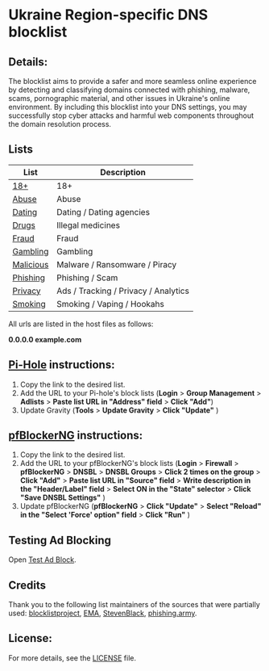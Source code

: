 # Ukraine Region-specific DNS blocklist

## Details:

The blocklist aims to provide a safer and more seamless online experience by detecting and classifying domains connected with phishing, malware, scams, pornographic material, and other issues in Ukraine's online environment. By including this blocklist into your DNS settings, you may successfully stop cyber attacks and harmful web components throughout the domain resolution process.

## Lists

| List                                                                         | Description                          |
| ---------------------------------------------------------------------------- | ------------------------------------ |
| [18+](https://github.com/basilalex/blocklists/blob/main/18+.txt)             | 18+                                  |
| [Abuse](https://github.com/basilalex/blocklists/blob/main/abuse.txt)         | Abuse                                |
| [Dating](https://github.com/basilalex/blocklists/blob/main/dating.txt)       | Dating / Dating agencies             |
| [Drugs](https://github.com/basilalex/blocklists/blob/main/drugs.txt)         | Illegal medicines                    |
| [Fraud](https://github.com/basilalex/blocklists/blob/main/fraud.txt)         | Fraud                                |
| [Gambling](https://github.com/basilalex/blocklists/blob/main/gambling.txt)   | Gambling                             |
| [Malicious](https://github.com/basilalex/blocklists/blob/main/malicious.txt) | Malware / Ransomware / Piracy        |
| [Phishing](https://github.com/basilalex/blocklists/blob/main/phishing.txt)   | Phishing / Scam                      |
| [Privacy](https://github.com/basilalex/blocklists/blob/main/privacy.txt)     | Ads / Tracking / Privacy / Analytics |
| [Smoking](https://github.com/basilalex/blocklists/blob/main/smoking.txt)     | Smoking / Vaping / Hookahs           |

All urls are listed in the host files as follows:

**0.0.0.0 example.com**

## <a href="https://pi-hole.net" target="_blank">Pi-Hole</a> instructions:

1. Copy the link to the desired list.
2. Add the URL to your Pi-hole's block lists (**Login** > **Group Management** > **Adlists** > **Paste list URL in "Address" field** > **Click "Add"**)
3. Update Gravity (**Tools** > **Update Gravity** > **Click "Update"** )

## <a href="https://docs.netgate.com/pfsense/en/latest/packages/pfblocker.html" target="_blank">pfBlockerNG</a> instructions:

1. Copy the link to the desired list.
2. Add the URL to your pfBlockerNG's block lists (**Login** > **Firewall** > **pfBlockerNG** > **DNSBL** > **DNSBL Groups** > **Click 2 times on the group** > **Click "Add"** > **Paste list URL in "Source" field** > **Write description in the "Header/Label" field** > **Select ON in the "State" selector** > **Click "Save DNSBL Settings"** )
3. Update pfBlockerNG (**pfBlockerNG** > **Click "Update"** > **Select "Reload" in the "Select 'Force' option" field** > **Click "Run"** )

## Testing Ad Blocking

Open <a href="https://d3ward.github.io/toolz/adblock.html" target="_blank" rel="noopener noreferrer">Test Ad Block</a>.

## Credits

Thank you to the following list maintainers of the sources that were partially used:
<a href="https://github.com/blocklistproject/Lists" target="_blank" rel="noopener noreferrer">blocklistproject</a>,
<a href="https://www.ema.com.ua/citizens/blacklist" target="_blank" rel="noopener noreferrer">EMA</a>,
<a href="https://github.com/StevenBlack/hosts" target="_blank" rel="noopener noreferrer">StevenBlack</a>,
<a href="https://phishing.army/download/phishing_army_blocklist.txt" target="_blank" rel="noopener noreferrer">phishing.army</a>.

## License:

For more details, see the [LICENSE](https://github.com/basilalex/ua-hosts/blob/main/LICENSE) file.

